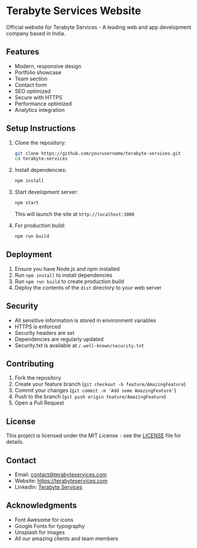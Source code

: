 # Terabyte Services Website

Official website for Terabyte Services - A leading web and app development company based in India.

## Features

- Modern, responsive design
- Portfolio showcase
- Team section
- Contact form
- SEO optimized
- Secure with HTTPS
- Performance optimized
- Analytics integration

## Setup Instructions

1. Clone the repository:
   ```bash
   git clone https://github.com/yourusername/terabyte-services.git
   cd terabyte-services
   ```

2. Install dependencies:
   ```bash
   npm install
   ```

3. Start development server:
   ```bash
   npm start
   ```
   This will launch the site at `http://localhost:3000`

4. For production build:
   ```bash
   npm run build
   ```

## Deployment

1. Ensure you have Node.js and npm installed
2. Run `npm install` to install dependencies
3. Run `npm run build` to create production build
4. Deploy the contents of the `dist` directory to your web server

## Security

- All sensitive information is stored in environment variables
- HTTPS is enforced
- Security headers are set
- Dependencies are regularly updated
- Security.txt is available at `/.well-known/security.txt`

## Contributing

1. Fork the repository
2. Create your feature branch (`git checkout -b feature/AmazingFeature`)
3. Commit your changes (`git commit -m 'Add some AmazingFeature'`)
4. Push to the branch (`git push origin feature/AmazingFeature`)
5. Open a Pull Request

## License

This project is licensed under the MIT License - see the [LICENSE](LICENSE) file for details.

## Contact

- Email: contact@terabyteservices.com
- Website: https://terabyteservices.com
- LinkedIn: [Terabyte Services](https://linkedin.com/company/terabyte-services)

## Acknowledgments

- Font Awesome for icons
- Google Fonts for typography
- Unsplash for images
- All our amazing clients and team members
